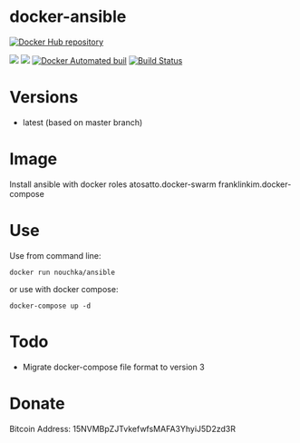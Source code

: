 # docker-ansible

[![Docker Hub repository](http://dockeri.co/image/nouchka/ansible)](https://registry.hub.docker.com/u/nouchka/ansible/)

[![](https://images.microbadger.com/badges/image/nouchka/ansible.svg)](https://microbadger.com/images/nouchka/ansible "Get your own image badge on microbadger.com")
[![](https://images.microbadger.com/badges/version/nouchka/ansible.svg)](https://microbadger.com/images/nouchka/ansible "Get your own version badge on microbadger.com")
[![Docker Automated buil](https://img.shields.io/docker/automated/nouchka/ansible.svg)](https://hub.docker.com/r/nouchka/ansible/)
[![Build Status](https://travis-ci.org/nouchka/docker-ansible.svg?branch=master)](https://travis-ci.org/nouchka/docker-ansible)
<!---
[![Docker Stars](https://img.shields.io/docker/stars/nouchka/docker-ansible.svg)](https://hub.docker.com/r/nouchka/ansible/)
[![Docker Pulls](https://img.shields.io/docker/pulls/nouchka/docker-ansible.svg)]()
--->

# Versions

* latest (based on master branch)

# Image

Install ansible with docker roles atosatto.docker-swarm franklinkim.docker-compose

# Use

Use from command line:

	docker run nouchka/ansible
or use with docker compose:

	docker-compose up -d

# Todo

* Migrate docker-compose file format to version 3

# Donate

Bitcoin Address: 15NVMBpZJTvkefwfsMAFA3YhyiJ5D2zd3R
